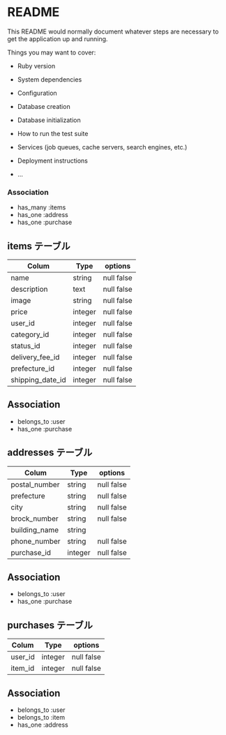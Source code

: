 # README

This README would normally document whatever steps are necessary to get the
application up and running.

Things you may want to cover:

* Ruby version

* System dependencies

* Configuration

* Database creation

* Database initialization

* How to run the test suite

* Services (job queues, cache servers, search engines, etc.)

* Deployment instructions

* ...
### Association
- has_many :items
- has_one :address
- has_one :purchase

## items テーブル

| Colum            | Type     | options      |
|------------------|----------|--------------|
| name             | string   | null false   |
| description      | text     | null false   |
| image            | string   | null false   |
| price            | integer  | null false   |
| user_id          | integer  | null false   |
| category_id      | integer  | null false   |
| status_id        | integer  | null false   |
| delivery_fee_id  | integer  | null false   |
| prefecture_id    | integer  | null false   |
| shipping_date_id | integer  | null false   |

## Association
- belongs_to :user
- has_one :purchase

## addresses テーブル

| Colum           | Type     | options      |
|-----------------|----------|--------------|
| postal_number   | string   | null false   |
| prefecture      | string   | null false   |
| city            | string   | null false   |
| brock_number    | string   | null false   |
| building_name   | string   |              |
| phone_number    | string   | null false   |
| purchase_id     | integer  | null false   |

## Association
- belongs_to :user
- has_one :purchase

## purchases テーブル

| Colum     | Type    | options    |
|-----------|---------|------------|
| user_id   | integer | null false |
| item_id   | integer | null false |

## Association
- belongs_to :user
- belongs_to :item
- has_one :address
